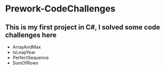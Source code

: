 # Prework-CodeChallenges
## This is my first project in C#, I solved some code challenges here
- ArrayAndMax
- IsLeapYear
- PerfectSequence
- SumOfRows
